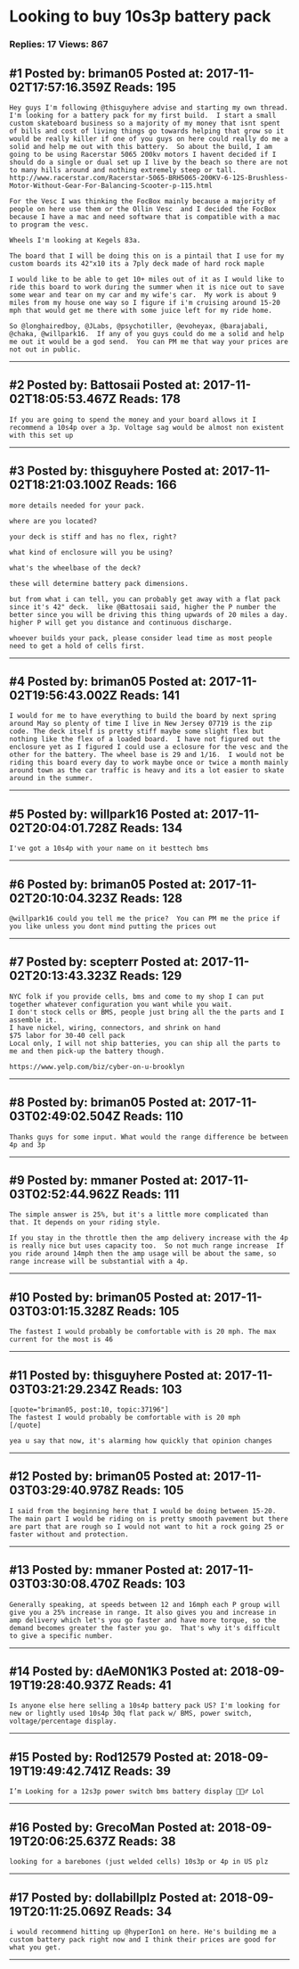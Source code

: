 # Looking to buy 10s3p battery pack

### Replies: 17 Views: 867

## \#1 Posted by: briman05 Posted at: 2017-11-02T17:57:16.359Z Reads: 195

```
Hey guys I'm following @thisguyhere advise and starting my own thread.  I'm looking for a battery pack for my first build.  I start a small custom skateboard business so a majority of my money that isnt spent of bills and cost of living things go towards helping that grow so it would be really killer if one of you guys on here could really do me a solid and help me out with this battery.  So about the build, I am going to be using Racerstar 5065 200kv motors I havent decided if I should do a single or dual set up I live by the beach so there are not to many hills around and nothing extremely steep or tall. 
http://www.racerstar.com/Racerstar-5065-BRH5065-200KV-6-12S-Brushless-Motor-Without-Gear-For-Balancing-Scooter-p-115.html

For the Vesc I was thinking the FocBox mainly because a majority of people on here use them or the Ollin Vesc  and I decided the FocBox because I have a mac and need software that is compatible with a mac to program the vesc. 

Wheels I'm looking at Kegels 83a.

The board that I will be doing this on is a pintail that I use for my custom boards its 42"x10 its a 7ply deck made of hard rock maple

I would like to be able to get 10+ miles out of it as I would like to ride this board to work during the summer when it is nice out to save some wear and tear on my car and my wife's car.  My work is about 9 miles from my house one way so I figure if i'm cruising around 15-20 mph that would get me there with some juice left for my ride home.

So @longhairedboy, @JLabs, @psychotiller, @evoheyax, @barajabali, @chaka, @willpark16.  If any of you guys could do me a solid and help me out it would be a god send.  You can PM me that way your prices are not out in public.
```

---
## \#2 Posted by: Battosaii Posted at: 2017-11-02T18:05:53.467Z Reads: 178

```
If you are going to spend the money and your board allows it I recommend a 10s4p over a 3p. Voltage sag would be almost non existent with this set up
```

---
## \#3 Posted by: thisguyhere Posted at: 2017-11-02T18:21:03.100Z Reads: 166

```
more details needed for your pack.

where are you located?

your deck is stiff and has no flex, right?

what kind of enclosure will you be using?

what's the wheelbase of the deck?

these will determine battery pack dimensions.

but from what i can tell, you can probably get away with a flat pack since it's 42" deck.  like @Battosaii said, higher the P number the better since you will be driving this thing upwards of 20 miles a day.  higher P will get you distance and continuous discharge.

whoever builds your pack, please consider lead time as most people need to get a hold of cells first.
```

---
## \#4 Posted by: briman05 Posted at: 2017-11-02T19:56:43.002Z Reads: 141

```
I would for me to have everything to build the board by next spring around May so plenty of time I live in New Jersey 07719 is the zip code. The deck itself is pretty stiff maybe some slight flex but nothing like the flex of a loaded board.  I have not figured out the enclosure yet as I figured I could use a eclosure for the vesc and the other for the battery. The wheel base is 29 and 1/16.  I would not be riding this board every day to work maybe once or twice a month mainly around town as the car traffic is heavy and its a lot easier to skate around in the summer.
```

---
## \#5 Posted by: willpark16 Posted at: 2017-11-02T20:04:01.728Z Reads: 134

```
I've got a 10s4p with your name on it besttech bms
```

---
## \#6 Posted by: briman05 Posted at: 2017-11-02T20:10:04.323Z Reads: 128

```
@willpark16 could you tell me the price?  You can PM me the price if you like unless you dont mind putting the prices out
```

---
## \#7 Posted by: scepterr Posted at: 2017-11-02T20:13:43.323Z Reads: 129

```
NYC folk if you provide cells, bms and come to my shop I can put together whatever configuration you want while you wait. 
I don't stock cells or BMS, people just bring all the the parts and I assemble it. 
I have nickel, wiring, connectors, and shrink on hand
$75 labor for 30-40 cell pack
Local only, I will not ship batteries, you can ship all the parts to me and then pick-up the battery though. 

https://www.yelp.com/biz/cyber-on-u-brooklyn
```

---
## \#8 Posted by: briman05 Posted at: 2017-11-03T02:49:02.504Z Reads: 110

```
Thanks guys for some input. What would the range difference be between 4p and 3p
```

---
## \#9 Posted by: mmaner Posted at: 2017-11-03T02:52:44.962Z Reads: 111

```
The simple answer is 25%, but it's a little more complicated than that. It depends on your riding style. 

If you stay in the throttle then the amp delivery increase with the 4p is really nice but uses capacity too.  So not much range increase  If you ride around 14mph then the amp usage will be about the same, so range increase will be substantial with a 4p.
```

---
## \#10 Posted by: briman05 Posted at: 2017-11-03T03:01:15.328Z Reads: 105

```
The fastest I would probably be comfortable with is 20 mph. The max current for the most is 46
```

---
## \#11 Posted by: thisguyhere Posted at: 2017-11-03T03:21:29.234Z Reads: 103

```
[quote="briman05, post:10, topic:37196"]
The fastest I would probably be comfortable with is 20 mph
[/quote]

yea u say that now, it's alarming how quickly that opinion changes
```

---
## \#12 Posted by: briman05 Posted at: 2017-11-03T03:29:40.978Z Reads: 105

```
I said from the beginning here that I would be doing between 15-20. The main part I would be riding on is pretty smooth pavement but there are part that are rough so I would not want to hit a rock going 25 or faster without and protection.
```

---
## \#13 Posted by: mmaner Posted at: 2017-11-03T03:30:08.470Z Reads: 103

```
Generally speaking, at speeds between 12 and 16mph each P group will give you a 25% increase in range. It also gives you and increase in amp delivery which let's you go faster and have more torque, so the demand becomes greater the faster you go.  That's why it's difficult to give a specific number.
```

---
## \#14 Posted by: dAeM0N1K3 Posted at: 2018-09-19T19:28:40.937Z Reads: 41

```
Is anyone else here selling a 10s4p battery pack US? I'm looking for new or lightly used 10s4p 30q flat pack w/ BMS, power switch, voltage/percentage display.
```

---
## \#15 Posted by: Rod12579 Posted at: 2018-09-19T19:49:42.741Z Reads: 39

```
I’m Looking for a 12s3p power switch bms battery display 🙋🏽‍♂️ Lol
```

---
## \#16 Posted by: GrecoMan Posted at: 2018-09-19T20:06:25.637Z Reads: 38

```
looking for a barebones (just welded cells) 10s3p or 4p in US plz
```

---
## \#17 Posted by: dollabillplz Posted at: 2018-09-19T20:11:25.069Z Reads: 34

```
i would recommend hitting up @hyperIon1 on here. He's building me a custom battery pack right now and I think their prices are good for what you get.
```

---
